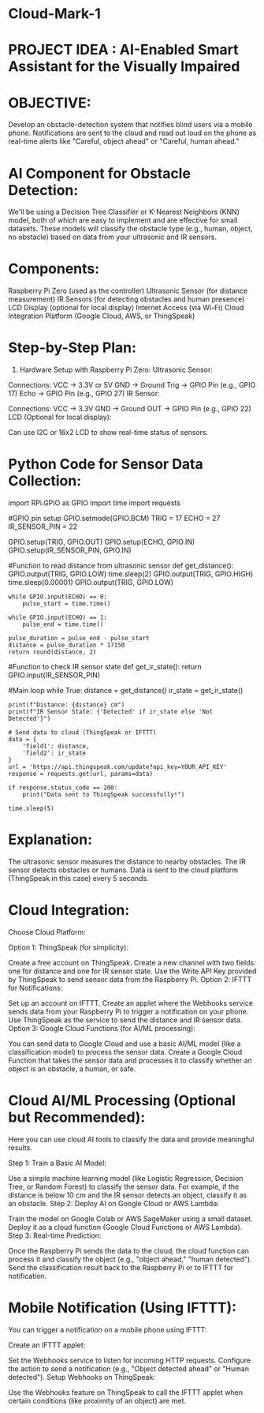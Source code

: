 # Cloud-Mark-1

# PROJECT IDEA : AI-Enabled Smart Assistant for the Visually Impaired

# OBJECTIVE:
Develop an obstacle-detection system that notifies blind users via a mobile phone. Notifications are sent to the cloud and read out loud on the phone as real-time alerts like "Careful, object ahead" or "Careful, human ahead."

# AI Component for Obstacle Detection:
We'll be using a Decision Tree Classifier or K-Nearest Neighbors (KNN) model, both of which are easy to implement and are effective for small datasets. These models will classify the obstacle type (e.g., human, object, no obstacle) based on data from your ultrasonic and IR sensors.

# Components:
Raspberry Pi Zero (used as the controller)
Ultrasonic Sensor (for distance measurement)
IR Sensors (for detecting obstacles and human presence)
LCD Display (optional for local display)
Internet Access (via Wi-Fi)
Cloud Integration Platform (Google Cloud, AWS, or ThingSpeak)

# Step-by-Step Plan:
1. Hardware Setup with Raspberry Pi Zero:
Ultrasonic Sensor:

Connections:
VCC → 3.3V or 5V
GND → Ground
Trig → GPIO Pin (e.g., GPIO 17)
Echo → GPIO Pin (e.g., GPIO 27)
IR Sensor:

Connections:
VCC → 3.3V
GND → Ground
OUT → GPIO Pin (e.g., GPIO 22)
LCD (Optional for local display):

Can use I2C or 16x2 LCD to show real-time status of sensors.

# Python Code for Sensor Data Collection:

import RPi.GPIO as GPIO
import time
import requests

#GPIO pin setup
GPIO.setmode(GPIO.BCM)
TRIG = 17
ECHO = 27
IR_SENSOR_PIN = 22

GPIO.setup(TRIG, GPIO.OUT)
GPIO.setup(ECHO, GPIO.IN)
GPIO.setup(IR_SENSOR_PIN, GPIO.IN)

#Function to read distance from ultrasonic sensor
def get_distance():
    GPIO.output(TRIG, GPIO.LOW)
    time.sleep(2)
    GPIO.output(TRIG, GPIO.HIGH)
    time.sleep(0.00001)
    GPIO.output(TRIG, GPIO.LOW)

    while GPIO.input(ECHO) == 0:
        pulse_start = time.time()

    while GPIO.input(ECHO) == 1:
        pulse_end = time.time()

    pulse_duration = pulse_end - pulse_start
    distance = pulse_duration * 17150
    return round(distance, 2)

#Function to check IR sensor state
def get_ir_state():
    return GPIO.input(IR_SENSOR_PIN)

#Main loop
while True:
    distance = get_distance()
    ir_state = get_ir_state()
    
    print(f"Distance: {distance} cm")
    print(f"IR Sensor State: {'Detected' if ir_state else 'Not Detected'}")

    # Send data to cloud (ThingSpeak or IFTTT)
    data = {
        'field1': distance,
        'field2': ir_state
    }
    url = 'https://api.thingspeak.com/update?api_key=YOUR_API_KEY'
    response = requests.get(url, params=data)

    if response.status_code == 200:
        print("Data sent to ThingSpeak successfully!")

    time.sleep(5)

# Explanation:
The ultrasonic sensor measures the distance to nearby obstacles.
The IR sensor detects obstacles or humans.
Data is sent to the cloud platform (ThingSpeak in this case) every 5 seconds.

# Cloud Integration:
Choose Cloud Platform:

Option 1: ThingSpeak (for simplicity):

Create a free account on ThingSpeak.
Create a new channel with two fields: one for distance and one for IR sensor state.
Use the Write API Key provided by ThingSpeak to send sensor data from the Raspberry Pi.
Option 2: IFTTT for Notifications:

Set up an account on IFTTT.
Create an applet where the Webhooks service sends data from your Raspberry Pi to trigger a notification on your phone.
Use ThingSpeak as the service to send the distance and IR sensor data.
Option 3: Google Cloud Functions (for AI/ML processing):

You can send data to Google Cloud and use a basic AI/ML model (like a classification model) to process the sensor data.
Create a Google Cloud Function that takes the sensor data and processes it to classify whether an object is an obstacle, a human, or safe.

# Cloud AI/ML Processing (Optional but Recommended):
Here you can use cloud AI tools to classify the data and provide meaningful results.

Step 1: Train a Basic AI Model:

Use a simple machine learning model (like Logistic Regression, Decision Tree, or Random Forest) to classify the sensor data.
For example, if the distance is below 10 cm and the IR sensor detects an object, classify it as an obstacle.
Step 2: Deploy AI on Google Cloud or AWS Lambda:

Train the model on Google Colab or AWS SageMaker using a small dataset.
Deploy it as a cloud function (Google Cloud Functions or AWS Lambda).
Step 3: Real-time Prediction:

Once the Raspberry Pi sends the data to the cloud, the cloud function can process it and classify the object (e.g., "object ahead," "human detected").
Send the classification result back to the Raspberry Pi or to IFTTT for notification.

# Mobile Notification (Using IFTTT):
You can trigger a notification on a mobile phone using IFTTT:

Create an IFTTT applet:

Set the Webhooks service to listen for incoming HTTP requests.
Configure the action to send a notification (e.g., "Object detected ahead" or "Human detected").
Setup Webhooks on ThingSpeak:

Use the Webhooks feature on ThingSpeak to call the IFTTT applet when certain conditions (like proximity of an object) are met.

